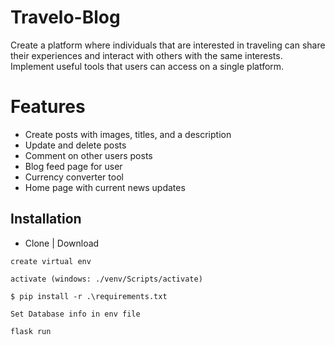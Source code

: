 # Travelo-Blog
Create a platform where individuals that are interested in traveling can share their experiences and interact with others with the same interests. Implement useful tools that users can access on a single platform.

# Features
- Create posts with images, titles, and a description
- Update and delete posts
- Comment on other users posts
- Blog feed page for user
- Currency converter tool
- Home page with current news updates



## Installation
- Clone | Download

```
create virtual env

activate (windows: ./venv/Scripts/activate)

$ pip install -r .\requirements.txt

Set Database info in env file

flask run
```



